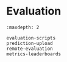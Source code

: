 # Evaluation

```{toctree}
:maxdepth: 2

evaluation-scripts
prediction-upload
remote-evaluation
metrics-leaderboards

